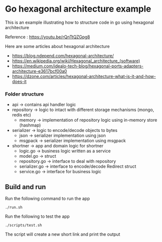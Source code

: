 # Go hexagonal architecture example

This is an example illustrating how to structure code in go using
hexagonal architecture

Reference :
<https://youtu.be/rQnTtQZGpg8>

Here are some articles about hexagonal architecture
* <https://blog.ndepend.com/hexagonal-architecture/>
* <https://en.wikipedia.org/wiki/Hexagonal_architecture_(software)>
* <https://medium.com/idealo-tech-blog/hexagonal-ports-adapters-architecture-e3617bcf00a0>
* <https://dzone.com/articles/hexagonal-architecture-what-is-it-and-how-does-it>


### Folder structure

* api -> contains api handler logic
* repository -> logic to intact with different storage mechanisms (mongo, redis etc)
  - memory -> implementation of repository logic using in-memory store (hashmap)
* serializer -> logic to encode/decode objects to bytes
  - json -> serializer implementation using json
  - msgpack -> serializer implementation using msgpack
* shortner -> app and domain logic for shortner
  - logic.go -> business logic written as a service
  - model.go -> struct
  - repository.go -> interface to deal with repository
  - serializer.go -> interface to encode/decode Redirect struct
  - service.go -> interface for business logic

## Build and run

Run the following command to run the app

```
./run.sh
```

Run the following to test the app

```
./scripts/test.sh
```

The script will create a new short link and print the output
